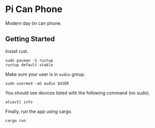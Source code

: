 # Pi Can Phone

Modern day tin can phone.

## Getting Started

Install rust.

```
sudo pacman -S rustup
rustup default stable
```

Make sure your user is in `audio` group.

```
sudo usermod -aG audio $USER
```

You should see devices listed with the following command (no sudo).

```
alsactl info
```

Finally, run the app using cargo.

```
cargo run
```
